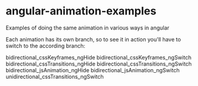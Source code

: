 angular-animation-examples
==========================

Examples of doing the same animation in various ways in angular

Each animation has its own branch, so to see it in action you'll have to switch to the according branch:

bidirectional_cssKeyframes_ngHide
bidirectional_cssKeyframes_ngSwitch
bidirectional_cssTransitions_ngHide
bidirectional_cssTransitions_ngSwitch
bidirectional_jsAnimation_ngHide
bidirectional_jsAnimation_ngSwitch
unidirectional_cssTransitions_ngSwitch
